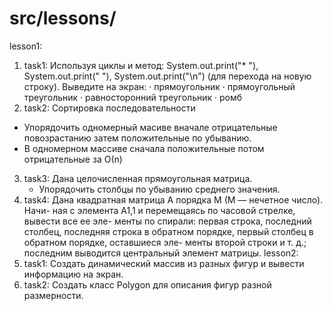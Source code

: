 # src/lessons/
lesson1:
1. task1: Используя циклы и метод:
System.out.print("* "), System.out.print("  "),
System.out.print("\n")
(для перехода на новую строку).
Выведите на экран:
· прямоугольник
· прямоугольный треугольник
· равносторонний треугольник
· ромб
2. task2: Сортировка последовательности
  - Упорядочить одномерный масиве вначале отрицательные повозрастанию
   затем положительные по убыванию.
  - В одномерном массиве сначала положительные потом отрицательные за О(n)
3. task3: Дана целочисленная прямоугольная матрица.
   - Упорядочить столбцы по убыванию среднего значения.
4. task4: Дана квадратная матрица A порядка M (M — нечетное число). Начи-
ная с элемента A1,1 и перемещаясь по часовой стрелке, вывести все ее эле-
менты по спирали: первая строка, последний столбец, последняя строка в
обратном  порядке,  первый  столбец  в  обратном  порядке,  оставшиеся  эле-
менты второй строки и т. д.; последним выводится центральный элемент
матрицы.
lesson2:
1. task1: Cоздать динамический массив из разных фигур и вывести информацию на экран.
2. task2: Cоздать класс Polygon для описания фигур разной размерности.


                           

